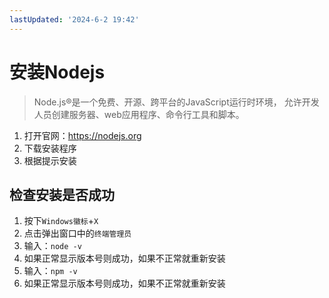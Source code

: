 ```yaml
---
lastUpdated: '2024-6-2 19:42'
---
```


# 安装Nodejs

> Node.js®是一个免费、开源、跨平台的JavaScript运行时环境，
> 允许开发人员创建服务器、web应用程序、命令行工具和脚本。

1. 打开官网：<https://nodejs.org>
2. 下载安装程序
3. 根据提示安装

## 检查安装是否成功

1. 按下```Windows徽标```+```X```
2. 点击弹出窗口中的```终端管理员```
3. 输入：```node -v```
4. 如果正常显示版本号则成功，如果不正常就重新安装
5. 输入：```npm -v```
6. 如果正常显示版本号则成功，如果不正常就重新安装
